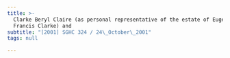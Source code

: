 ```yaml
---
title: >-
  Clarke Beryl Claire (as personal representative of the estate of Eugene
  Francis Clarke) and
subtitle: "[2001] SGHC 324 / 24\_October\_2001"
tags: null

---
```


